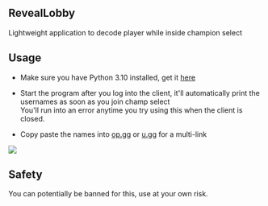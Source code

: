 ## RevealLobby
Lightweight application to decode player  while inside champion select

## Usage
* Make sure you have Python 3.10 installed, get it <a href="https://www.python.org/downloads/release/python-31010/">here</a>

* Start the program after you log into the client, it'll automatically print the usernames as soon as you join champ select</br>
You'll run into an error anytime you try using this when the client is closed.

* Copy paste the names into <a href="https://op.gg">op.gg</a> or <a href="https://u.gg">u.gg</a> for a multi-link

<img src="https://media.discordapp.net/attachments/987757390730522694/1074194351774760990/image.png?width=770&height=428">

## Safety

You can potentially be banned for this, use at your own risk. </br>
